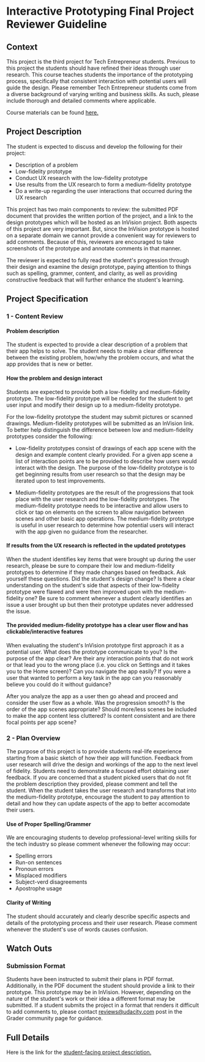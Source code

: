 Interactive Prototyping Final Project Reviewer Guideline
=============================================

## Context

This project is the third project for Tech Entrepreneur students. Previous to this project the students should have refined their ideas through user research. This course teaches students the importance of the prototyping process, specifically that consistent interaction with potential users will guide the design. Please remember Tech Entrepreneur students come from a diverse background of varying writing and business skills. As such, please include thorough and detailed comments where applicable.

Course materials can be found [here.]()

## Project Description

The student is expected to discuss and develop the following for their project:

* Description of a problem
* Low-fidelity prototype
* Conduct UX research with the low-fidelity prototype
* Use results from the UX research to form a medium-fidelity prototype
* Do a write-up regarding the user interactions that occurred during the UX research

This project has two main components to review: the submitted PDF document that provides the written portion of the project, and a link to the design prototypes which will be hosted as an InVision project. Both aspects of this project are very important. But, since the InVision prototype is hosted on a separate domain we cannot provide a convenient way for reviewers to add comments. Because of this, reviewers are encouraged to take screenshots of the prototype and annotate comments in that manner.

The reviewer is expected to fully read the student's progression through their design and examine the design prototype, paying attention to things such as spelling, grammer, content, and clarity, as well as providing constructive feedback that will further enhance the student's learning.

<!--Here is an example <project href = -->

## Project Specification

### 1 - Content Review

#### Problem description
The student is expected to provide a clear description of a problem that their app helps to solve. The student needs to make a clear difference between the existing problem, how/why the problem occurs, and what the app provides that is new or better.

#### How the problem and design interact
Students are expected to provide both a low-fidelity and medium-fidelity prototype. The low-fidelity prototype will be needed for the student to get user input and modify their design up to a medium-fidelity prototype.

For the low-fidelity prototype the student may submit pictures or scanned drawings. Medium-fidelity prototypes will be submitted as an InVision link. To better help distinguish the difference between low and medium-fidelity prototypes consider the following:

* Low-fidelity prototypes consist of drawings of each app scene with the design and example content clearly provided. For a given app scene a list of interaction points are to be provided to describe how users would interact with the design. The purpose of the low-fidelity prototype is to get beginning results from user research so that the design may be iterated upon to test improvements.

* Medium-fidelity prototypes are the result of the progressions that took place with the user research and the low-fidelity prototypes. The medium-fidelity prototype needs to be interactive and allow users to click or tap on elements on the screen to allow navigation between scenes and other basic app operations. The medium-fidelity prototype is useful in user research to determine how potential users will interact with the app given no guidance from the researcher.


#### If results from the UX research is reflected in the updated prototypes
When the student identifies key items that were brought up during the user research, please be sure to compare their low and medium-fidelity prototypes to determine if they made changes based on feedback. Ask yourself these questions. Did the student's design change? Is there a clear understanding on the student's side that aspects of their low-fidelity prototype were flawed and were then improved upon with the medium-fidelity one? Be sure to comment whenever a student clearly identifies an issue a user brought up but then their prototype updates never addressed the issue.

#### The provided medium-fidelity prototype has a clear user flow and has clickable/interactive features
When evaluating the student's InVision prototype first approach it as a potential user. What does the prototype communicate to you? Is the purpose of the app clear? Are their any interaction points that do not work or that lead you to the wrong place (i.e. you click on Settings and it takes you to the Home screen)? Can you navigate the app easily? If you were a user that wanted to perform a key task in the app can you reasonably believe you could do it without guidance?

After you analyze the app as a user then go ahead and proceed and consider the user flow as a whole. Was the progression smooth? Is the order of the app scenes appropriate? Should more/less scenes be included to make the app content less cluttered? Is content consistent and are there focal points per app scene?

### 2 - Plan Overview

The purpose of this project is to provide students real-life experience starting from a basic sketch of how their app will function. Feedback from user research will drive the design and workings of the app to the next level of fidelity. Students need to demonstrate a focused effort obtaining user feedback. If you are concerned that a student picked users that do not fit the problem description they provided, please comment and tell the student. When the student takes the user research and transforms that into the medium-fidelity prototype, encourage the student to pay attention to detail and how they can update aspects of the app to better accomodate their users.

#### Use of Proper Spelling/Grammer

We are encouraging students to develop professional-level writing skills for the tech industry so please comment whenever the following may occur:

* Spelling errors
* Run-on sentences
* Pronoun errors
* Misplaced modifiers
* Subject-verd disagreements
* Apostrophe usage

#### Clarity of Writing

The student should accurately and clearly describe specific aspects and details of the prototyping process and their user research. Please comment whenever the student's use of words causes confusion.

## Watch Outs

### Submission Format

Students have been instructed to submit their plans in PDF format. Additionally, in the PDF document the student should provide a link to their prototype. This prototype may be in InVision. However, depending on the nature of the student's work or their idea a different format may be submitted. If a student submits the project in a format that renders it difficult to add comments to, please contact reviews@udacity.com post in the Grader community page for guidance.

## Full Details

Here is the link for the [student-facing project description.](https://docs.google.com/document/d/1zxlht9GaXrVkO8lwIFz5T-W5Qfv250GgLHOgYvI2Wk0/pub?embedded=true)
